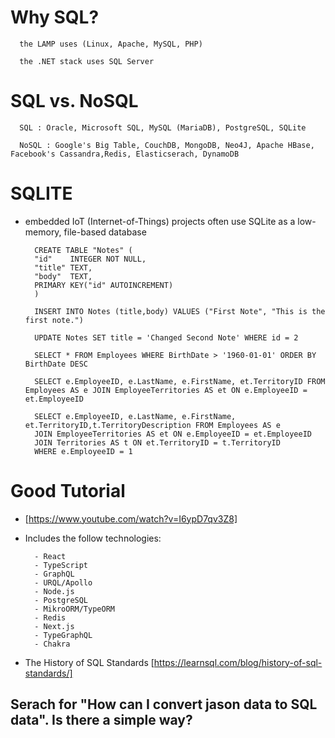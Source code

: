 # Why SQL?

      the LAMP uses (Linux, Apache, MySQL, PHP)

      the .NET stack uses SQL Server

# SQL vs. NoSQL

      SQL : Oracle, Microsoft SQL, MySQL (MariaDB), PostgreSQL, SQLite

      NoSQL : Google's Big Table, CouchDB, MongoDB, Neo4J, Apache HBase, Facebook's Cassandra,Redis, Elasticserach, DynamoDB

# SQLITE

- embedded IoT (Internet-of-Things) projects often use SQLite as a low-memory, file-based database

        CREATE TABLE "Notes" (
        "id"	INTEGER NOT NULL,
        "title"	TEXT,
        "body"	TEXT,
        PRIMARY KEY("id" AUTOINCREMENT)
        )

        INSERT INTO Notes (title,body) VALUES ("First Note", "This is the first note.")

        UPDATE Notes SET title = 'Changed Second Note' WHERE id = 2

        SELECT * FROM Employees WHERE BirthDate > '1960-01-01' ORDER BY BirthDate DESC

        SELECT e.EmployeeID, e.LastName, e.FirstName, et.TerritoryID FROM Employees AS e JOIN EmployeeTerritories AS et ON e.EmployeeID = et.EmployeeID

        SELECT e.EmployeeID, e.LastName, e.FirstName, et.TerritoryID,t.TerritoryDescription FROM Employees AS e
        JOIN EmployeeTerritories AS et ON e.EmployeeID = et.EmployeeID
        JOIN Territories AS t ON et.TerritoryID = t.TerritoryID
        WHERE e.EmployeeID = 1

# Good Tutorial

- [https://www.youtube.com/watch?v=I6ypD7qv3Z8]

- Includes the follow technologies:

        - React
        - TypeScript
        - GraphQL
        - URQL/Apollo
        - Node.js
        - PostgreSQL
        - MikroORM/TypeORM
        - Redis
        - Next.js
        - TypeGraphQL
        - Chakra

- The History of SQL Standards [https://learnsql.com/blog/history-of-sql-standards/]

## Serach for "How can I convert jason data to SQL data". Is there a simple way?
